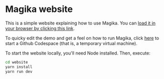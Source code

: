 # Magika website

This is a simple website explaining how to use Magika. You can [load it in your browser by clicking this link](https://google.github.io/magika/).

To quicky edit the demo and get a feel on how to run Magika, click [here](https://codespaces.new/google/magika) to start a Github Codespace (that is, a temporary virtual machine).

To start the website locally, you'll need Node installed. Then, execute:

```bash
cd website
yarn install
yarn run dev
```
